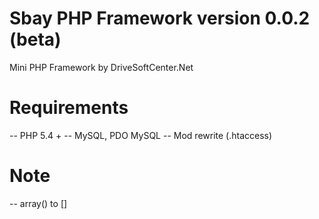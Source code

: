 # Sbay PHP Framework version 0.0.2 (beta)
Mini PHP Framework by DriveSoftCenter.Net

# Requirements
-- PHP 5.4 +
-- MySQL, PDO MySQL
-- Mod rewrite (.htaccess)

# Note
-- array() to []
